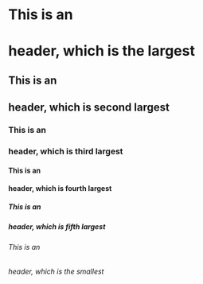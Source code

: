 # This is an <h1> header, which is the largest
## This is an <h2> header, which is second largest
### This is an <h3> header, which is third largest
#### This is an <h4> header, which is fourth largest
##### This is an <h5> header, which is fifth largest
###### This is an <h6> header, which is the smallest
